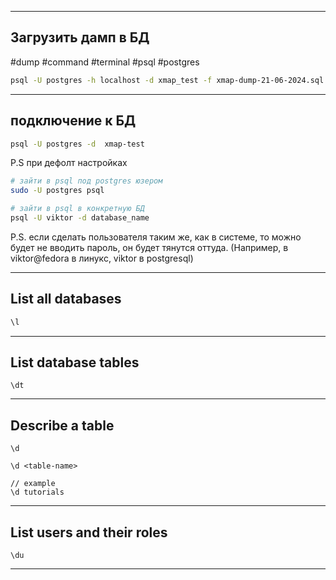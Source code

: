 
---

## Загрузить дамп в БД
#dump #command #terminal #psql #postgres
```bash
psql -U postgres -h localhost -d xmap_test -f xmap-dump-21-06-2024.sql
```

---

## подключение к БД
```bash
psql -U postgres -d  xmap-test
```

P.S при дефолт настройках
```bash
# зайти в psql под postgres юзером
sudo -U postgres psql

# зайти в psql в конкретную БД
psql -U viktor -d database_name
```

P.S. если сделать пользователя таким же, как в системе, то можно будет не вводить пароль, он будет тянутся оттуда. (Например, в viktor@fedora в линукс, viktor в postgresql)


---
## List all databases
```bash
\l
```

---

## List database tables 
```
\dt
```

---

## Describe a table 
```
\d
```

```
\d <table-name>

// example
\d tutorials
```

---

## List users and their roles
```
\du
```


---

##